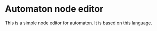 # Automaton node editor
This is a simple node editor for automaton. It is based on [this](https://github.com/Robotechnic/finite-automaton) language.
